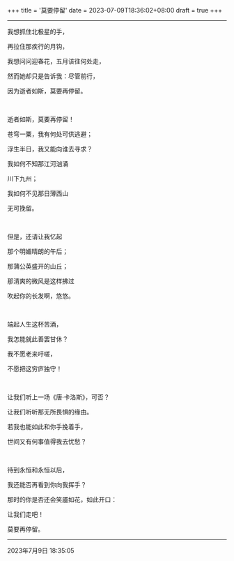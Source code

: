 +++
title = '莫要停留'
date = 2023-07-09T18:36:02+08:00
draft = true
+++

------------

我想抓住北极星的手，

再拉住那疾行的月钩，

我想问问迎春花，五月该往何处走，

然而她却只是告诉我：尽管前行，

因为逝者如斯，莫要再停留。

&emsp;
&emsp;

逝者如斯，莫要再停留！

苍穹一粟，我有何处可供逃避；

浮生半日，我又能向谁去寻求？

我如何不知那江河汹涌

川下九州；

我如何不见那日薄西山

无可挽留。

&emsp;
&emsp;

但是，还请让我忆起

那个明媚晴朗的午后；

那蒲公英盛开的山丘；

那清爽的微风是这样拂过

吹起你的长发啊，悠悠。

&emsp;
&emsp;

端起人生这杯苦酒，

我怎能就此善罢甘休？

我不愿老来吁嗟，

不愿把这穷庐独守！

&emsp;
&emsp;

让我们听上一场《唐·卡洛斯》，可否？

让我们听听那无所畏惧的缘由。

若我也能如此和你手挽着手，

世间又有何事值得我去忧愁？

&emsp;
&emsp;

待到永恒和永恒以后，

我还能否再看到你向我挥手？

那时的你是否还会笑靥如花，如此开口：

让我们走吧！

莫要再停留。


------------


2023年7月9日 18:35:05
